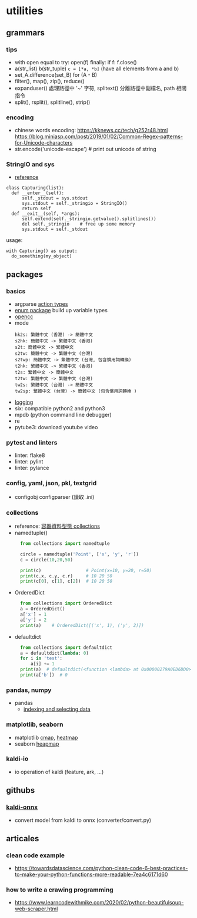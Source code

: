# utilities

## grammars
### tips
 - with open 
    equal to try: open(f) finally: if f: f.close()
 - a(str_list) b(str_tuple) `c = [*a, *b]` (have all elements from a and b)
 - set_A.difference(set_B) for (A - B)
 - filter(), map(), zip(), reduce()
 - expanduser() 處理路徑中 '~' 字符, splitext() 分離路徑中副檔名, path 相關指令
 - split(), rsplit(), splitline(), strip()
### encoding
 - chinese words encoding:
    https://kknews.cc/tech/g252r48.html
    https://blog.miniasp.com/post/2019/01/02/Common-Regex-patterns-for-Unicode-characters
 - str.encode('unicode-escape') # print out unicode of string

### StringIO and sys
 - [reference](https://stackoverflow.com/questions/16571150/how-to-capture-stdout-output-from-a-python-function-call)
  ```
  class Capturing(list):
    def __enter__(self):
        self._stdout = sys.stdout
        sys.stdout = self._stringio = StringIO()
        return self
    def __exit__(self, *args):
        self.extend(self._stringio.getvalue().splitlines())
        del self._stringio    # free up some memory
        sys.stdout = self._stdout
  ```
  usage:
  ```
  with Capturing() as output:
    do_something(my_object)
  ```

## packages
### basics
 - argparse [action types](https://docs.python.org/3/library/argparse.html#action)
 - [enum package](https://blog.louie.lu/2017/08/02/%E4%BD%A0%E6%89%80%E4%B8%8D%E7%9F%A5%E9%81%93%E7%9A%84-python-%E6%A8%99%E6%BA%96%E5%87%BD%E5%BC%8F%E5%BA%AB%E7%94%A8%E6%B3%95-07-enum/) build up variable types
 - [opencc](https://github.com/BYVoid/OpenCC)
  - mode
    ```
    hk2s: 繁體中文 (香港) -> 簡體中文
    s2hk: 簡體中文 -> 繁體中文 (香港)
    s2t: 簡體中文 -> 繁體中文
    s2tw: 簡體中文 -> 繁體中文 (台灣)
    s2twp: 簡體中文 -> 繁體中文 (台灣, 包含慣用詞轉換)
    t2hk: 繁體中文 -> 繁體中文 (香港)
    t2s: 繁體中文 -> 簡體中文
    t2tw: 繁體中文 -> 繁體中文 (台灣)
    tw2s: 繁體中文 (台灣) -> 簡體中文
    tw2sp: 繁體中文 (台灣) -> 簡體中文 (包含慣用詞轉換 )
    ```
 - [logging](https://docs.python.org/zh-tw/3/howto/logging.html)
 - six: compatible python2 and python3
 - mpdb (python command line debugger)
 - re
 - pytube3: download youtube video

### pytest and linters
 - linter: flake8
 - linter: pylint
 - linter: pylance


### config, yaml, json, pkl, textgrid
 - configobj configparser (讀取 .ini)
### collections
 - reference: [容器資料型態 collections](https://steam.oxxostudio.tw/category/python/library/collections.html)
 - namedtuple()
    ```python
      from collections import namedtuple

      circle = namedtuple('Point', ['x', 'y', 'r'])
      c = circle(10,20,50)

      print(c)                 # Point(x=10, y=20, r=50)
      print(c.x, c.y, c.r)     # 10 20 50
      print(c[0], c[1], c[2])  # 10 20 50
    ```
 - OrderedDict
    ```python
      from collections import OrderedDict
      a = OrderedDict()
      a['x'] = 1
      a['y'] = 2
      print(a)    # OrderedDict([('x', 1), ('y', 2)])
    ```
 - defaultdict
    ```python
      from collections import defaultdict
      a = defaultdict(lambda: 0)
      for i in 'test':
          a[i] += 1
      print(a)  # defaultdict(<function <lambda> at 0x00000279A0ED6DD0>, {'t': 2, 'e': 1, 's': 1})
      print(a['b'])  # 0
    ```
### pandas, numpy
 - pandas
    - [indexing and selecting data](https://pandas.pydata.org/pandas-docs/stable/user_guide/indexing.html#different-choices-for-indexing)
### matplotlib, seaborn
 - matplotlib [cmap](https://matplotlib.org/3.1.0/tutorials/colors/colormaps.html), [heatmap](https://matplotlib.org/3.1.1/gallery/images_contours_and_fields/image_annotated_heatmap.html)
 - seaborn [heapmap](http://seaborn.pydata.org/generated/seaborn.heatmap.html?highlight=s)
### kaldi-io
 - io operation of kaldi (feature, ark, ...)


## githubs
### [kaldi-onnx](https://github.com/XiaoMi/kaldi-onnx)
  - convert model from kaldi to onnx (converter/convert.py)


## articales
### clean code example
 - https://towardsdatascience.com/python-clean-code-6-best-practices-to-make-your-python-functions-more-readable-7ea4c6171d60
### how to write a crawing programming
 - https://www.learncodewithmike.com/2020/02/python-beautifulsoup-web-scraper.html